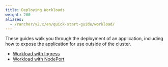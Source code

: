 ```yaml
---
title: Deploying Workloads
weight: 200
aliases:
  - /rancher/v2.x/en/quick-start-guide/workload/
---
```


These guides walk you through the deployment of an application, including how to expose the application for use outside of the cluster.

- [Workload with Ingress](../getting-started/quick-start-guides/deploy-workloads/workload-ingress.md)
- [Workload with NodePort](../getting-started/quick-start-guides/deploy-workloads/nodeports.md)
